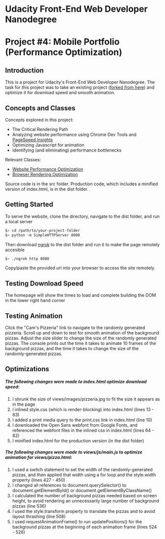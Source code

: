 # Udacity Front-End Web Developer Nanodegree
# Project #4: Mobile Portfolio (Performance Optimization)

## Introduction
This is a project for Udacity's Front-End Web Developer Nanodegree. The task for this project was to take an existing project ([forked from here](https://github.com/udacity/frontend-nanodegree-mobile-portfolio)) and optimize it for download speed and smooth animation.

## Concepts and Classes
Concepts explored in this project:

  - The Critical Rendering Path
  - Analyzing website performance using Chrome Dev Tools and [PageSpeed Insights](https://developers.google.com/speed/pagespeed/insights/)
  - Optimizing Javascript for animation
  - Identifying (and eliminating) performance bottlenecks

Relevant Classes:
  - [Website Performance Optimization](https://www.udacity.com/course/website-performance-optimization--ud884)
  - [Browser Rendering Optimization](https://www.udacity.com/course/browser-rendering-optimization--ud860)

Source code is in the src folder. Production code, which includes a minified version of index.html, is in the dist folder.

## Getting Started
To serve the website, clone the directory, navigate to the dist folder, and run a local server
```sh
$> cd /path/to/your-project-folder
$> python -m SimpleHTTPServer 8080
```
Then download [ngrok](https://ngrok.com/) to the dist folder and run it to make the page remotely accesible
```sh
$> ./ngrok http 8080
```
Copy/paste the provided url into your browser to access the site remotely.
## Testing Download Speed
The homepage will show the times to load and complete building the DOM in the lower right hand corner
## Testing Animation
Click the "Cam's Pizzeria" link to navigate to the randomly generated pizzeria. Scroll up and down to test for smooth animation of the background pizzas. Adjust the size slider to change the size of the randomly generated pizzas. The console prints out the time it takes to animate 10 frames of the background pizzas, and the time it takes to change the size of the randomly-generated pizzas.
## Optimizations
##### The following changes were made to index.html optimize download speed:
1. I shrunk the size of views/images/pizzeria.jpg to fit the size it appears as in the page
2. I inlined style.css (which is render-blocking) into index.html (lines 13 - 83)
3. I added a print media query to the print.css link in index.html (line 10)
4. I downloaded the Open Sans webfont from Google Fonts, and referenced the webfont files in the inlined css in index.html (lines 64 - 82)
5. I minified index.html for the production version (in the dist folder)

##### The following changes were made to views/js/main.js to optimize animation for views/pizza.html:
1. I used a switch statement to set the width of the randomly-generated pizzas, and then applied that width using a for loop and the style.width property (lines 427 - 450)
2. I changed all references to document.querySelector() to document.getElementById() or document.getElementByClassName()
3. I calculated the number of background pizzas needed based on screen height, to avoid rendering an unnecessarily large number of background pizzas (line 536)
4. I used the style.transform property to translate the pizzas and to avoid layout thrashing (line 508)
5. I used requestAnimationFrame() to run updatePositions() for the background pizzas at the beginning of each animation frame (lines 524 - 526)
